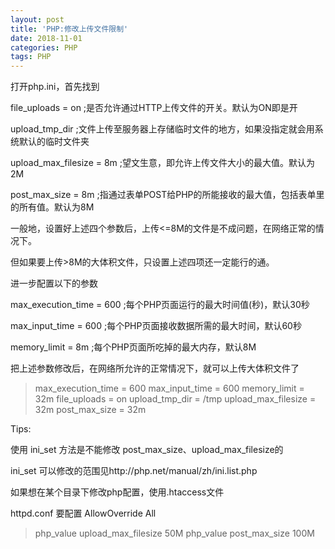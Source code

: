```yaml
---
layout: post
title: 'PHP:修改上传文件限制'
date: 2018-11-01
categories: PHP
tags: PHP
---
```


打开php.ini，首先找到

file_uploads = on ;是否允许通过HTTP上传文件的开关。默认为ON即是开

upload_tmp_dir ;文件上传至服务器上存储临时文件的地方，如果没指定就会用系统默认的临时文件夹

upload_max_filesize = 8m ;望文生意，即允许上传文件大小的最大值。默认为2M

post_max_size = 8m ;指通过表单POST给PHP的所能接收的最大值，包括表单里的所有值。默认为8M

一般地，设置好上述四个参数后，上传<=8M的文件是不成问题，在网络正常的情况下。

但如果要上传>8M的大体积文件，只设置上述四项还一定能行的通。

进一步配置以下的参数

max_execution_time = 600 ;每个PHP页面运行的最大时间值(秒)，默认30秒

max_input_time = 600 ;每个PHP页面接收数据所需的最大时间，默认60秒

memory_limit = 8m ;每个PHP页面所吃掉的最大内存，默认8M

把上述参数修改后，在网络所允许的正常情况下，就可以上传大体积文件了

>max_execution_time = 600
max_input_time = 600
memory_limit = 32m
file_uploads = on
upload_tmp_dir = /tmp
upload_max_filesize = 32m
post_max_size = 32m

Tips:

使用 ini_set 方法是不能修改 post_max_size、upload_max_filesize的

ini_set 可以修改的范围见http://php.net/manual/zh/ini.list.php

如果想在某个目录下修改php配置，使用.htaccess文件

httpd.conf 要配置 AllowOverride All

>php_value upload_max_filesize 50M
php_value post_max_size 100M



